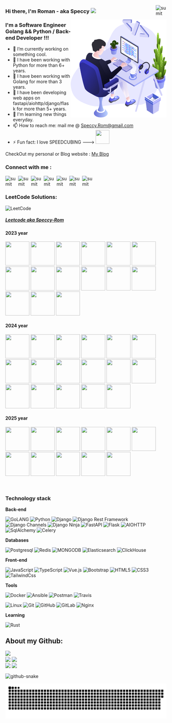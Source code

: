 [<img align="right" alt="sumit" width="34px" src="https://img.icons8.com/bubbles/50/000000/like.png"/>](https://Speccy-Rom.github.io)

### Hi there, I'm Roman - aka Speccy <img src="https://media.giphy.com/media/hvRJCLFzcasrR4ia7z/giphy.gif" width="40">

 
<img align="right" src="https://github.com/Speccy-Rom/Speccy-Rom/blob/main/illustration.png" width="300"/>

### I'm a Software Engineer Golang && Python / Back-end Developer !!!

- 🔭 I’m currently working on something cool.
- 🌱 I have been working with Python for more than 6+ years.
- 🌱 I have been working with Golang for more than 3 years.
- 🤔 I have been developing web apps on fastapi/aiohttp/django/flask for more than 5+ years.
- 👯 I'm learning new things everyday.
- 📫 How to reach me: mail me @ Speccy.Rom@gmail.com
- ⚡ Fun fact: I love SPEEDCUBING --->  <img src="https://media.giphy.com/media/5qDI4MXF3gOmGuFUCP/giphy.gif" width="43" height="43">

CheckOut my personal or Blog website  :  [My Blog](https://web-cpv.ru/)

### Connect with me :

[<img align="left" alt="sumit" width="40px" src="https://img.icons8.com/bubbles/50/000000/instagram-new.png"/>](https://career.habr.com/speccy13)
[<img align="left" alt="sumit" width="40px" src="https://img.icons8.com/bubbles/50/000000/linkedin.png"/>]([https://www.linkedin.cn/in/roman-spiridonov-8b75891a2/)
[<img align="left" alt="sumit" width="40px" src="https://img.icons8.com/bubbles/50/000000/github.png"/>](https://github.com/Speccy-Rom)
[<img align="left" alt="sumit" width="40px" src="https://img.icons8.com/bubbles/50/000000/youtube-play.png"/>](https://www.youtube.com/channel/UClJzWfGWuGJL2t-3dYKcHTA)
[<img align="left" alt="sumit" width="40px" src="https://img.icons8.com/bubbles/50/000000/medium-new.png"/>](https://medium.com/@speccy.rom)
[<img align="left" alt="sumit" width="40px" src="https://img.icons8.com/carbon-copy/100/000000/linkedin.png"/>](https://inblog.in/@speccyrom)
[<img align="left" alt="sumit" width="34px" src="https://img.icons8.com/windows/32/000000/kaggle.png"/>](https://www.kaggle.com/speccyrom)

<br />
<br />

### LeetCode Solutions:
<div align="left">
<img src="https://i.imgur.com/IsS5xkZ.png" width="75" title="LeetCode" alt="LeetCode" />
<h5><a href="https://leetcode.com/Speccy-Rom/">Leetcode aka Speccy-Rom</a></h5>
 </div>
 
#### 2023 year
<div align="left">
<img src="https://leetcode.com/static/images/badges/dcc-2023-1.png" width="75" height="75" />
<img src="https://leetcode.com/static/images/badges/dcc-2023-2.png" width="75" height="75" />
<img src="https://leetcode.com/static/images/badges/dcc-2023-3.png" width="75" height="75" />
<img src="https://leetcode.com/static/images/badges/dcc-2023-4.png" width="75" height="75" />
<img src="https://leetcode.com/static/images/badges/dcc-2023-5.png" width="75" height="75" />
<img src="https://leetcode.com/static/images/badges/dcc-2023-6.png" width="75" height="75" />
<img src="https://leetcode.com/static/images/badges/dcc-2023-7.png" width="75" height="75" />
<img src="https://leetcode.com/static/images/badges/dcc-2023-8.png" width="75" height="75" />
<img src="https://leetcode.com/static/images/badges/dcc-2023-9.png" width="75" height="75" />
<img src="https://leetcode.com/static/images/badges/dcc-2023-10.png" width="75" height="75" />
<img src="https://leetcode.com/static/images/badges/dcc-2023-11.png" width="75" height="75" />
<img src="https://leetcode.com/static/images/badges/dcc-2023-12.png" width="75" height="75" />
<img src="https://assets.leetcode.com/static_assets/marketing/lg2023.png" width="75" height="75" />
<img src="https://assets.leetcode.com/static_assets/marketing/lg100.png" width="75" height="75" />
<img src="https://assets.leetcode.com/static_assets/marketing/lg50.png" width="75" height="75" />
</div>

#### 2024 year
<div align="left">
<img src="https://leetcode.com/static/images/badges/dcc-2024-1.png" width="75" height="75" />
<img src="https://leetcode.com/static/images/badges/dcc-2024-2.png" width="75" height="75" />
<img src="https://leetcode.com/static/images/badges/dcc-2024-3.png" width="75" height="75" />
<img src="https://leetcode.com/static/images/badges/dcc-2024-4.png" width="75" height="75" />
<img src="https://leetcode.com/static/images/badges/dcc-2024-5.png" width="75" height="75" />
<img src="https://leetcode.com/static/images/badges/dcc-2024-6.png" width="75" height="75" />
<img src="https://leetcode.com/static/images/badges/dcc-2024-7.png" width="75" height="75" />
<img src="https://leetcode.com/static/images/badges/dcc-2024-8.png" width="75" height="75" />
<img src="https://leetcode.com/static/images/badges/dcc-2024-9.png" width="75" height="75" />
<img src="https://leetcode.com/static/images/badges/dcc-2024-10.png" width="75" height="75" />
<img src="https://leetcode.com/static/images/badges/dcc-2024-11.png" width="75" height="75" />
<img src="https://leetcode.com/static/images/badges/dcc-2024-12.png" width="75" height="75" />
<img src="https://assets.leetcode.com/static_assets/marketing/2024-50-lg.png" width="75" height="75" />
<img src="https://assets.leetcode.com/static_assets/marketing/2024-100-lg.png" width="75" height="75" />
<img src="https://assets.leetcode.com/static_assets/marketing/2024-200-lg.png" width="75" height="75" />
<img src="https://assets.leetcode.com/static_assets/marketing/lg365.png" width="75" height="75" />
<img src="https://assets.leetcode.com/static_assets/marketing/lg500.png" width="75" height="75" />


#### 2025 year
</div>
<div align="left">
<img src="https://leetcode.com/static/images/badges/dcc-2025-1.png" width="75" height="75" />
<img src="https://leetcode.com/static/images/badges/dcc-2025-2.png" width="75" height="75" />
<img src="https://leetcode.com/static/images/badges/dcc-2025-3.png" width="75" height="75" />
<img src="https://leetcode.com/static/images/badges/dcc-2025-4.png" width="75" height="75" />
<img src="https://leetcode.com/static/images/badges/dcc-2025-5.png" width="75" height="75" />
<img src="https://leetcode.com/static/images/badges/dcc-2025-6.png" width="75" height="75" />
<img src="https://leetcode.com/static/images/badges/dcc-2025-7.png" width="75" height="75" />
<img src="https://leetcode.com/static/images/badges/dcc-2025-8.png" width="75" height="75" />
<img src="https://assets.leetcode.com/static_assets/marketing/2025-50-lg.png" width="75" height="75" />
<img src="https://assets.leetcode.com/static_assets/marketing/2025-100-lg.png" width="75" height="75" />
<img src="https://assets.leetcode.com/static_assets/marketing/2025-200-lg.png" width="75" height="75" />


</div>
 
<br />
<br />

### Technology stack

**Back-end**

![GoLANG](https://img.shields.io/badge/-GOLANG-grey?style=flat-square&logo=go)
![Python](https://img.shields.io/badge/-Python-black?style=flat-square&logo=Python)
![Django](https://img.shields.io/badge/-Django-0aad48?style=flat-square&logo=Django)
![Django Rest Framework](https://img.shields.io/badge/DRF-red?style=flat-square&logo=Django)
![Django Channels](https://img.shields.io/badge/-Django_Channels-46a2f1?style=flat-square&logo=Django)
![Django Ninja](https://img.shields.io/badge/-Django_Ninja-%234B32C3?style=flat-square&logo=Django)
![FastAPI](https://img.shields.io/badge/-FastAPI-%2300C7B7?style=flat-square&logo=FastAPI)
![Flask](https://img.shields.io/badge/-Flask-%232c3e50?style=flat-square&logo=Flask)
![AIOHTTP](https://img.shields.io/badge/-AIOHTTP-DD0031?style=flat-square&logo=AIOHTTP)
![SqlAlchemy](https://img.shields.io/badge/-SqlAlchemy-FCA121?style=flat-square&logo=SqlAlchemy)
![Celery](https://img.shields.io/badge/-Celery-%2300C7B7?style=flat-square&logo=Celery)

**Databases**

![Postgresql](https://img.shields.io/badge/-Postgresql-%232c3e50?style=flat-square&logo=Postgresql)
![Redis](https://img.shields.io/badge/-Redis-FCA121?style=flat-square&logo=Redis)
![MONGODB](https://img.shields.io/badge/-MONGODB-52C72B?style=flat-square&logo=MONGODB)
![Elasticsearch](https://img.shields.io/badge/-Elasticsearch-F04E97?style=flat-square&logo=Elasticsearch)
![ClickHouse](https://img.shields.io/badge/-ClickHouse-FACD46?style=flat-square&logo=ClickHouse)


**Front-end**

![JavaScript](https://img.shields.io/badge/-JavaScript-%23F7DF1C?style=flat-square&logo=javascript&logoColor=000000&labelColor=%23F7DF1C&color=%23FFCE5A)
![TypeScript](https://img.shields.io/badge/-TypeScript-007ACC?style=flat-square&logo=typescript&logoColor=white)
![Vue.js](https://img.shields.io/badge/-Vue.js-%232c3e50?style=flat-square&logo=vue-dot-js)
![Bootstrap](https://img.shields.io/badge/-Bootstrap-573D7C?style=flat-square&logo=Bootstrap&logoColor=whiter)
![HTML5](https://img.shields.io/badge/-HTML5-%23E44D27?style=flat-square&logo=html5&logoColor=ffffff)
![CSS3](https://img.shields.io/badge/-CSS3-%231572B6?style=flat-square&logo=css3)
![TailwindCss](https://img.shields.io/badge/-TailwindCss-%231a202c?style=flat-square&logo=tailwind-css)

**Tools**

![Docker](https://img.shields.io/badge/-Docker-46a2f1?style=flat-square&logo=docker&logoColor=white)
![Ansible](https://img.shields.io/badge/-Ansible-ffce5a?style=flat-square&logo=Ansible)
![Postman](https://img.shields.io/badge/Postman-FCA121?style=flat-square&logo=postman)
![Travis](https://img.shields.io/badge/-Travis-FCA121?style=flat-square&logo=Travis)


![Linux](https://img.shields.io/badge/Linux-black?style=flat-square&logo=linux)
![Git](https://img.shields.io/badge/-Git-black?style=flat-square&logo=git)
![GitHub](https://img.shields.io/badge/-GitHub-181717?style=flat-square&logo=github)
![GitLab](https://img.shields.io/badge/-GitLab-FCA121?style=flat-square&logo=gitlab)
![Nginx](https://img.shields.io/badge/-Nginx-029339?style=flat-square&logo=Nginx)

**Learning**

![Rust](https://img.shields.io/badge/-Rust-grey?style=flat-square&logo=rust)

## About my Github:

![](https://github-profile-summary-cards.vercel.app/api/cards/profile-details?username=speccy-rom&theme=nord_bright) <br>
![](https://github-profile-summary-cards.vercel.app/api/cards/repos-per-language?username=speccy-rom&theme=nord_bright) 
![](https://github-profile-summary-cards.vercel.app/api/cards/most-commit-language?username=speccy-rom&theme=nord_bright) <br>
![](https://github-profile-summary-cards.vercel.app/api/cards/stats?username=speccy-rom&theme=nord_bright) 
![](https://github-profile-summary-cards.vercel.app/api/cards/productive-time?username=speccy-rom&theme=nord_bright)

<picture>
  <source media="(prefers-color-scheme: dark)" srcset="github-snake-dark.svg">
  <source media="(prefers-color-scheme: light)" srcset="github-snake.svg">
  <img alt="github-snake" src="github-snake.svg">
</picture>


<!-- from https://github.com/Platane/snk -->
![Snake Status](./images/github-speccy-snake.svg)
